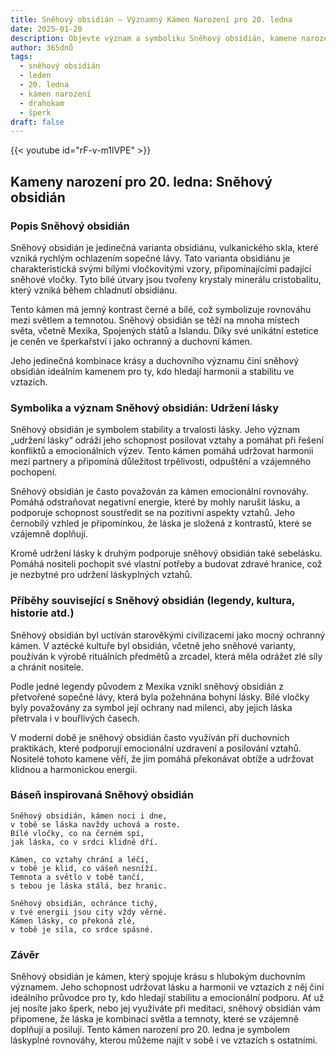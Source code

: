 ```yaml
---
title: Sněhový obsidián – Významný Kámen Narození pro 20. ledna
date: 2025-01-20
description: Objevte význam a symboliku Sněhový obsidián, kamene narození pro 20. ledna, který symbolizuje Udržení lásky. Přečtěte si legendy a inspirující příběhy.
author: 365dnů
tags:
  - sněhový obsidián
  - leden
  - 20. ledna
  - kámen narození
  - drahokam
  - šperk
draft: false
---
```


{{< youtube id="rF-v-m1lVPE" >}}


## Kameny narození pro 20. ledna: Sněhový obsidián

### Popis Sněhový obsidián

Sněhový obsidián je jedinečná varianta obsidiánu, vulkanického skla, které vzniká rychlým ochlazením sopečné lávy. Tato varianta obsidiánu je charakteristická svými bílými vločkovitými vzory, připomínajícími padající sněhové vločky. Tyto bílé útvary jsou tvořeny krystaly minerálu cristobalitu, který vzniká během chladnutí obsidiánu.

Tento kámen má jemný kontrast černé a bílé, což symbolizuje rovnováhu mezi světlem a temnotou. Sněhový obsidián se těží na mnoha místech světa, včetně Mexika, Spojených států a Islandu. Díky své unikátní estetice je ceněn ve šperkařství i jako ochranný a duchovní kámen.

Jeho jedinečná kombinace krásy a duchovního významu činí sněhový obsidián ideálním kamenem pro ty, kdo hledají harmonii a stabilitu ve vztazích.

### Symbolika a význam Sněhový obsidián: Udržení lásky

Sněhový obsidián je symbolem stability a trvalosti lásky. Jeho význam „udržení lásky“ odráží jeho schopnost posilovat vztahy a pomáhat při řešení konfliktů a emocionálních výzev. Tento kámen pomáhá udržovat harmonii mezi partnery a připomíná důležitost trpělivosti, odpuštění a vzájemného pochopení.

Sněhový obsidián je často považován za kámen emocionální rovnováhy. Pomáhá odstraňovat negativní energie, které by mohly narušit lásku, a podporuje schopnost soustředit se na pozitivní aspekty vztahů. Jeho černobílý vzhled je připomínkou, že láska je složená z kontrastů, které se vzájemně doplňují.

Kromě udržení lásky k druhým podporuje sněhový obsidián také sebelásku. Pomáhá nositeli pochopit své vlastní potřeby a budovat zdravé hranice, což je nezbytné pro udržení láskyplných vztahů.

### Příběhy související s Sněhový obsidián (legendy, kultura, historie atd.)

Sněhový obsidián byl uctíván starověkými civilizacemi jako mocný ochranný kámen. V aztécké kultuře byl obsidián, včetně jeho sněhové varianty, používán k výrobě rituálních předmětů a zrcadel, která měla odrážet zlé síly a chránit nositele.

Podle jedné legendy původem z Mexika vznikl sněhový obsidián z přetvořené sopečné lávy, která byla požehnána bohyní lásky. Bílé vločky byly považovány za symbol její ochrany nad milenci, aby jejich láska přetrvala i v bouřlivých časech.

V moderní době je sněhový obsidián často využíván při duchovních praktikách, které podporují emocionální uzdravení a posilování vztahů. Nositelé tohoto kamene věří, že jim pomáhá překonávat obtíže a udržovat klidnou a harmonickou energii.

### Báseň inspirovaná Sněhový obsidián

```
Sněhový obsidián, kámen noci i dne,  
v tobě se láska navždy uchová a roste.  
Bílé vločky, co na černém spí,  
jak láska, co v srdci klidně dří.

Kámen, co vztahy chrání a léčí,  
v tobě je klid, co vášeň nesníží.  
Temnota a světlo v tobě tančí,  
s tebou je láska stálá, bez hranic.

Sněhový obsidián, ochránce tichý,  
v tvé energii jsou city vždy věrné.  
Kámen lásky, co překoná zlé,  
v tobě je síla, co srdce spásné.  
```

### Závěr

Sněhový obsidián je kámen, který spojuje krásu s hlubokým duchovním významem. Jeho schopnost udržovat lásku a harmonii ve vztazích z něj činí ideálního průvodce pro ty, kdo hledají stabilitu a emocionální podporu. Ať už jej nosíte jako šperk, nebo jej využíváte při meditaci, sněhový obsidián vám připomene, že láska je kombinací světla a temnoty, které se vzájemně doplňují a posilují. Tento kámen narození pro 20. ledna je symbolem láskyplné rovnováhy, kterou můžeme najít v sobě i ve vztazích s ostatními.